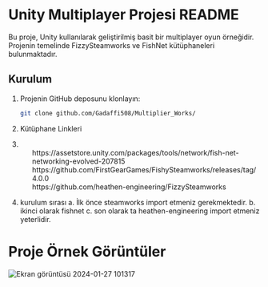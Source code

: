 # Unity Multiplayer Projesi README

Bu proje, Unity kullanılarak geliştirilmiş basit bir multiplayer oyun örneğidir. Projenin temelinde FizzySteamworks ve FishNet kütüphaneleri bulunmaktadır.

## Kurulum

1. Projenin GitHub deposunu klonlayın:

   ```bash
   git clone github.com/Gadaffi508/Multiplier_Works/
2. Kütüphane Linkleri
   <li>
     <ul> https://assetstore.unity.com/packages/tools/network/fish-net-networking-evolved-207815 </ul>
     <ul> https://github.com/FirstGearGames/FishySteamworks/releases/tag/4.0.0 </ul>
     <ul> https://github.com/heathen-engineering/FizzySteamworks </ul>
   </li>

3. kurulum sırası
   a. İlk önce steamworks import etmeniz gerekmektedir.
   b. ikinci olarak fishnet
   c. son olarak ta heathen-engineering import etmeniz yeterlidir.

<h1> Proje Örnek Görüntüler </h1>

![Ekran görüntüsü 2024-01-27 101317](https://github.com/Gadaffi508/Multiplier_Works/assets/121219831/e4616bcb-2a22-4190-a529-7ba7713af32b)
